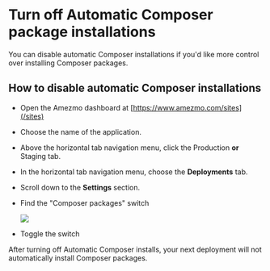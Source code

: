 # Turn off Automatic Composer package installations

You can disable automatic Composer installations if you'd like more control over installing Composer packages.
## How to disable automatic Composer installations
- Open the Amezmo dashboard at [https://www.amezmo.com/sites](/sites)
- Choose the name of the application.
- Above the horizontal tab navigation menu, click the Production **or** Staging tab.
- In the horizontal tab navigation menu, choose the **Deployments** tab.
- Scroll down to the **Settings** section.
- Find the "Composer packages" switch

    <img src="https://s3.us-east-2.amazonaws.com/static.amezmo.net/composer-settings-switch.png" />
- Toggle the switch

After turning off Automatic Composer installs, your next deployment will not automatically install Composer packages.
